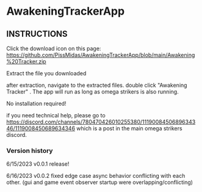 # AwakeningTrackerApp

## INSTRUCTIONS

Click the download icon on this page: https://github.com/PissMidas/AwakeningTrackerApp/blob/main/Awakening%20Tracker.zip


Extract the file you downloaded

after extraction, navigate to the extracted files. double click "Awakening Tracker" . The app will run as long as omega strikers is also running.

No installation required!


if you need technical help, please go to https://discord.com/channels/780470426010255380/1119008450689634346/1119008450689634346 which is a post in the main omega strikers discord.

### Version history
6/15/2023 v0.0.1 release!

6/16/2023 v0.0.2 fixed edge case async behavior conflicting with each other. (gui and game event observer startup were overlapping/conflicting)
